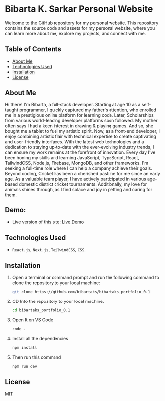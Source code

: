 # Bibarta K. Sarkar Personal Website

Welcome to the GitHub repository for my personal website. This repository contains the source code and assets for my personal website, where you can learn more about me, explore my projects, and connect with me.

## Table of Contents
- [About Me](#about-me)
- [Technologies Used](#technologies-used)
- [Installation](#installation)
- [License](#license)

## About Me

Hi there! I'm Bibarta, a full-stack developer. Starting at age 10 as a self-taught programmer, I quickly captured my father's attention, who enrolled me in a prestigious online platform for learning code. Later, Scholarships from various world-leading developer platforms soon followed. My mother often says I had a keen interest in drawing & playing games. And so, she bought me a tablet to fuel my artistic spirit. Now, as a front-end developer, I enjoy combining artistic flair with technical expertise to create captivating and user-friendly interfaces. With the latest web technologies and a dedication to staying up-to-date with the ever-evolving industry trends, I can ensure my work remains at the forefront of innovation. Every day I've been honing my skills and learning JavaScript, TypeScript, React, TailwindCSS, Node.js, Firebase, MongoDB, and other frameworks. I'm seeking a full-time role where I can help a company achieve their goals. Beyond coding, Cricket has been a cherished pastime for me since an early age. As a valuable team player, I have actively participated in various age-based domestic district cricket tournaments. Additionally, my love for animals shines through, as I find solace and joy in petting and caring for them.

## Demo:
- Live version of this site: [Live Demo](https://bibartaksarkar.com)

## Technologies Used

- `React.js`, `Next.js`, `TailwindCSS`, `CSS`.

## Installation

1. Open a terminal or command prompt and run the following command to clone the repository to your local machine:
   ```bash
   git clone https://github.com/bibartaks/bibartaks_portfolio_0.1

2. CD Into the repository to your local machine.
   ```bash
   cd bibartaks_portfolio_0.1

4. Open It on VS Code
   ```bash
   code .

5. Install all the dependencies
   ```bash
   npm install

6. Then run this command
   ```bash
   npm run dev

## License

[MIT](https://choosealicense.com/licenses/mit/)
